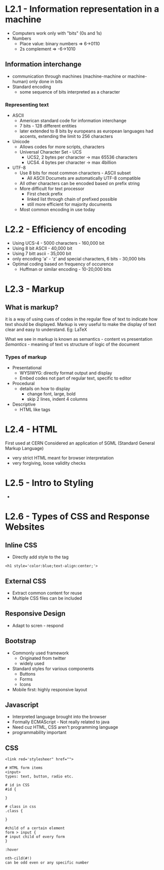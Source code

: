 # L2.1 - Information representation in a machine

* Computers work only with "bits" (0s and 1s)
* Numbers
	* Place value: binary numbers => 6->0110
	* 2s complement => -6->1010

## Information interchange
* communication through machines (machine-machine or machine-human) only done in bits
* Standard encoding
	* some sequence of bits interpreted as a character
### Representing text
* ASCII
	* American standard code for information interchange
	* 7 bits - 128 different entities
	* later extended to 8 bits by europeans as european languages had accents, extending the limit to 256 characters
* Unicode
	* Allows codes for more scripts, characters
	* Universal Character Set - UCS
		* UCS2, 2 bytes per character -> max 65536 characters
		* UCS4. 4 bytes per character -> max 4billion
* UTF-8
	* Use 8 bits for most common characters - ASCII subset
		* All ASCII Documets are automatically UTF-8 compatible
	* All other characters can be encoded based on prefix string
	* More difficult for text processor
		* First check prefix
		* linked list through chain of prefixed possible
		* still more efficient for majority documents
	* Most common encoding in use today

# L2.2 - Efficiency of encoding
* Using UCS-4 - 5000 characters - 160,000 bit
* Using 8 bit ASCII - 40,000 bit
* Using 7 bitt ascii - 35,000 bit
* only encoding 'a' - 'z' and special characters, 6 bits - 30,000 bits
* Optimal coding based on frequency of occurence
	* Huffman or similar encoding - 10-20,000 bits

# L2.3 - Markup
## What is markup?
it is a way of using cues of codes in the regular flow of text to indicate how text should be displayed. Markup is very useful to make the display of text clear and easy to understand.
Eg: LaTeX

What we see in markup is known as semantics - content vs presentation
*Semantics* - meaning of text vs structure of logic of the document
### Types of markup
* Presentational
	* WYSIWYG: directly format output and display
	* Embed codes not part of regular text, specific to editor
* Procedural
	* details on how to display
		* change font, large, bold
		* skip 2 lines, indent 4 columns
* Descriptive
	* HTML like tags

# L2.4 - HTML
First used at CERN
Considered an application of SGML (Standard General Markup Language)
* very strict
HTML meant for browser interpretation
* very forgiving, loose validity checks

# L2.5 - Intro to Styling

-

# L2.6 - Types of CSS and Response Websites

## Inline CSS
* Directly add style to the tag
```
<h1 style='color:blue;text-align:center;'>	
```

## External CSS
* Extract common content for reuse
* Multiple CSS files can be included

## Responsive Design
* Adapt to scren - respond

## Bootstrap
* Commonly used framework
	* Originated from twitter
	* widely used
* Standard styles for various components
	* Buttons
	* Forms
	* Icons
* Mobile first: highly responsive layout

## Javascript
* Interpreted language brought into the browser
* Formally ECMAScript - Not really related to java
* Need cuz HTML, CSS aren't programming language
* programmability important

## CSS
```
<link red='stylesheer" href="">

# HTML form items
<input>
types: text, button, radio etc.

# id in CSS
#id {

}

# class in css
.class {

}

#child of a certain element
form > input {
# input child of every form
}

:hover 

nth-cild(#!)
can be odd even or any specific number 

```